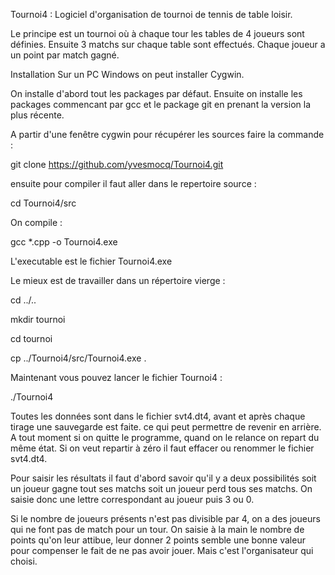 Tournoi4 : Logiciel d'organisation de tournoi de tennis de table loisir.

Le principe est un tournoi où à chaque tour les tables de 4 joueurs sont définies.
Ensuite 3 matchs sur chaque table sont effectués. Chaque joueur a un point par match gagné.

Installation
Sur un PC Windows on peut installer Cygwin.

On installe d'abord tout les packages par défaut.
Ensuite on installe les packages commencant par gcc et le package git en prenant la version la plus récente.

A partir d'une fenêtre cygwin pour récupérer les sources faire la commande :

git clone https://github.com/yvesmocq/Tournoi4.git

ensuite pour compiler il faut aller dans le repertoire source :

cd Tournoi4/src

On compile :

gcc *.cpp -o Tournoi4.exe

L'executable est le fichier Tournoi4.exe

Le mieux est de travailler dans un répertoire vierge :

cd ../..

mkdir tournoi

cd tournoi

cp ../Tournoi4/src/Tournoi4.exe .

Maintenant vous pouvez lancer le fichier Tournoi4 :

./Tournoi4

Toutes les données sont dans le fichier svt4.dt4, avant et après chaque tirage une sauvegarde est faite.
ce qui peut permettre de revenir en arrière.
A tout moment si on quitte le programme, quand on le relance on repart du même état.
Si on veut repartir à zéro il faut effacer ou renommer le fichier svt4.dt4.

Pour saisir les résultats il faut d'abord savoir qu'il y a deux possibilités soit un joueur gagne tout ses matchs soit un joueur perd tous ses matchs.
On saisie donc une lettre correspondant au joueur puis 3 ou 0.

Si le nombre de joueurs présents n'est pas divisible par 4, on a des joueurs qui ne font pas de match pour un tour.
On saisie à la main le nombre de points qu'on leur attibue, leur donner 2 points semble une bonne valeur pour compenser le fait de ne pas avoir jouer.
Mais c'est l'organisateur qui choisi.




